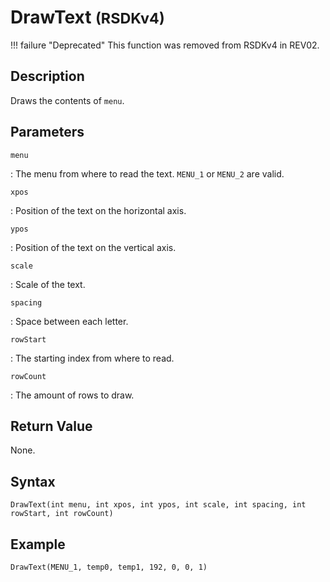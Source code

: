 # DrawText <small>(RSDKv4)</small>

!!! failure "Deprecated"
    This function was removed from RSDKv4 in REV02.

## Description
Draws the contents of `menu`.

## Parameters
`menu`

:   The menu from where to read the text. `MENU_1` or `MENU_2` are valid.

`xpos`

:   Position of the text on the horizontal axis.

`ypos`

:   Position of the text on the vertical axis.

`scale`

:   Scale of the text.

`spacing`

:   Space between each letter.

`rowStart`

:   The starting index from where to read.

`rowCount`

:   The amount of rows to draw.

## Return Value
None.

## Syntax
```
DrawText(int menu, int xpos, int ypos, int scale, int spacing, int rowStart, int rowCount)
```

## Example
```
DrawText(MENU_1, temp0, temp1, 192, 0, 0, 1)
```